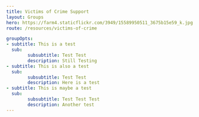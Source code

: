 ```yaml
---
title: Victims of Crime Support
layout: Groups
hero: https://farm4.staticflickr.com/3949/15589950511_3675b15e59_k.jpg
route: /resources/victims-of-crime

groupOpts:
- subtitle: This is a test
  sub:
        subsubtitle: Test Test
        description: Still Testing
- subtitle: This is also a test
  sub:
        subsubtitle: Test Test
        description: Here is a test
- subtitle: This is maybe a test
  sub:
        subsubtitle: Test Test Test
        description: Another test
---
```

